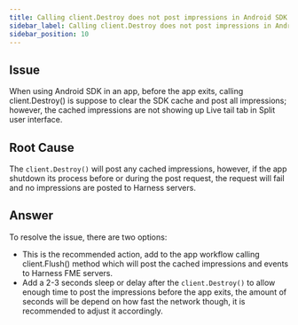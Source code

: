 ```yaml
---
title: Calling client.Destroy does not post impressions in Android SDK
sidebar_label: Calling client.Destroy does not post impressions in Android SDK
sidebar_position: 10
---
```


<p>
  <button hidden style={{borderRadius:'8px', border:'1px', fontFamily:'Courier New', fontWeight:'800', textAlign:'left'}}> help.split.io link: https://help.split.io/hc/en-us/articles/360049698832-Calling-client-Destroy-does-not-post-impressions-in-Android-SDK </button>
</p>

## Issue

When using Android SDK in an app, before the app exits, calling client.Destroy() is suppose to clear the SDK cache and post all impressions; however, the cached impressions are not showing up Live tail tab in Split user interface.

## Root Cause

The `client.Destroy()` will post any cached impressions, however, if the app shutdown its process before or during the post request, the request will fail and no impressions are posted to Harness servers.

## Answer

To resolve the issue, there are two options:

* This is the recommended action, add to the app workflow calling client.Flush() method which will post the cached impressions and events to Harness FME servers.
* Add a 2-3 seconds sleep or delay after the `client.Destroy()` to allow enough time to post the impressions before the app exits, the amount of seconds will be depend on how fast the network though, it is recommended to adjust it accordingly.
